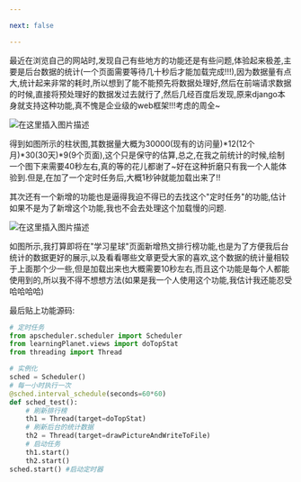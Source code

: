 ```yaml
---

next: false

---
```




<BlogInfo id="379" title="django中定时任务的实现" author="白日梦想猿" pv=0 read_times=0 pre_cost_time="58" category="Web开发编程" tag_list="['Django', '              定时任务']" create_time="2021.10.28 20:50:00" update_time="2021.10.28 20:50:00" />

最近在浏览自己的网站时,发现自己有些地方的功能还是有些问题,体验起来极差,主要是后台数据的统计(一个页面需要等待几十秒后才能加载完成!!!),因为数据量有点大,统计起来非常的耗时,所以想到了能不能预先将数据处理好,然后在前端请求数据的时候,直接将预处理好的数据发过去就行了,然后几经百度后发现,原来django本身就支持这种功能,真不愧是企业级的web框架!!!考虑的周全~

![在这里插入图片描述](https://img-blog.csdnimg.cn/8acff6656ae94cffb03a8c5969bfac4b.png?x-oss-process=image/watermark,type_ZHJvaWRzYW5zZmFsbGJhY2s,shadow_50,text_Q1NETiBAbGl0dGxl5Lqu772e,size_20,color_FFFFFF,t_70,g_se,x_16)  

得到如图所示的柱状图,其数据量大概为30000(现有的访问量)*12(12个月)*30(30天)*9(9个页面),这个只是保守的估算,总之,在我之前统计的时候,绘制一个图下来需要40秒左右,真的等的花儿都谢了~好在这种折磨只有我一个人能体验到.但是,在加了一个定时任务后,大概1秒钟就能加载出来了!!

其次还有一个新增的功能也是逼得我迫不得已的去找这个"定时任务"的功能,估计如果不是为了新增这个功能,我也不会去处理这个加载慢的问题.

![在这里插入图片描述](https://img-blog.csdnimg.cn/8adf42a3072f42c3a37ec609a112c333.png?x-oss-process=image/watermark,type_ZHJvaWRzYW5zZmFsbGJhY2s,shadow_50,text_Q1NETiBAbGl0dGxl5Lqu772e,size_20,color_FFFFFF,t_70,g_se,x_16)  

如图所示,我打算即将在"学习星球"页面新增热文排行榜功能,也是为了方便我后台统计的数据更好的展示,以及看看哪些文章更受大家的喜欢,这个数据的统计量相较于上面那个少一些,但是加载出来也大概需要10秒左右,而且这个功能是每个人都能使用到的,所以我不得不想想方法(如果是我一个人使用这个功能,我估计我还能忍受哈哈哈哈)

最后贴上功能源码:
```python
# 定时任务
from apscheduler.scheduler import Scheduler
from learningPlanet.views import doTopStat
from threading import Thread

# 实例化
sched = Scheduler()
# 每一小时执行一次
@sched.interval_schedule(seconds=60*60)
def sched_test():
    # 刷新排行榜
    th1 = Thread(target=doTopStat)
    # 刷新后台的统计数据
    th2 = Thread(target=drawPictureAndWriteToFile)
    # 启动任务
    th1.start()
    th2.start()
sched.start() #启动定时器
```


<ActionBox />
